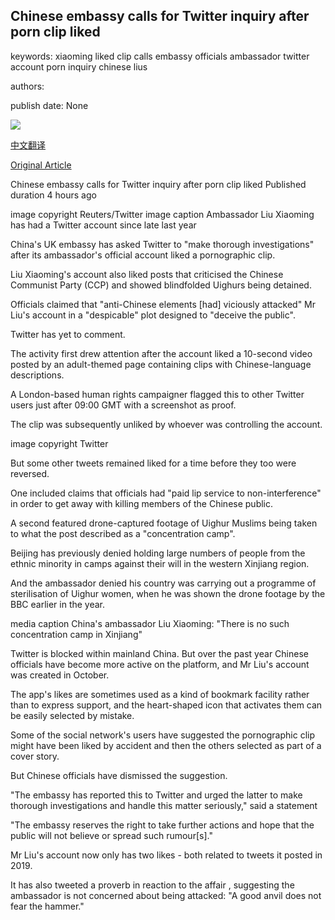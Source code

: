 ## Chinese embassy calls for Twitter inquiry after porn clip liked

keywords: xiaoming liked clip calls embassy officials ambassador twitter account porn inquiry chinese lius

authors: 

publish date: None

![](https://ichef.bbci.co.uk/news/1024/branded_news/14A1E/production/_114301548_bb7d1bd9-d591-478f-8bf0-76a46733764f.jpg)

[中文翻译](Chinese%20embassy%20calls%20for%20Twitter%20inquiry%20after%20porn%20clip%20liked_zh.md)

[Original Article](https://www.bbc.com/news/technology-54092119)

Chinese embassy calls for Twitter inquiry after porn clip liked Published duration 4 hours ago

image copyright Reuters/Twitter image caption Ambassador Liu Xiaoming has had a Twitter account since late last year

China's UK embassy has asked Twitter to "make thorough investigations" after its ambassador's official account liked a pornographic clip.

Liu Xiaoming's account also liked posts that criticised the Chinese Communist Party (CCP) and showed blindfolded Uighurs being detained.

Officials claimed that "anti-Chinese elements [had] viciously attacked" Mr Liu's account in a "despicable" plot designed to "deceive the public".

Twitter has yet to comment.

The activity first drew attention after the account liked a 10-second video posted by an adult-themed page containing clips with Chinese-language descriptions.

A London-based human rights campaigner flagged this to other Twitter users just after 09:00 GMT with a screenshot as proof.

The clip was subsequently unliked by whoever was controlling the account.

image copyright Twitter

But some other tweets remained liked for a time before they too were reversed.

One included claims that officials had "paid lip service to non-interference" in order to get away with killing members of the Chinese public.

A second featured drone-captured footage of Uighur Muslims being taken to what the post described as a "concentration camp".

Beijing has previously denied holding large numbers of people from the ethnic minority in camps against their will in the western Xinjiang region.

And the ambassador denied his country was carrying out a programme of sterilisation of Uighur women, when he was shown the drone footage by the BBC earlier in the year.

media caption China's ambassador Liu Xiaoming: "There is no such concentration camp in Xinjiang"

Twitter is blocked within mainland China. But over the past year Chinese officials have become more active on the platform, and Mr Liu's account was created in October.

The app's likes are sometimes used as a kind of bookmark facility rather than to express support, and the heart-shaped icon that activates them can be easily selected by mistake.

Some of the social network's users have suggested the pornographic clip might have been liked by accident and then the others selected as part of a cover story.

But Chinese officials have dismissed the suggestion.

"The embassy has reported this to Twitter and urged the latter to make thorough investigations and handle this matter seriously," said a statement

"The embassy reserves the right to take further actions and hope that the public will not believe or spread such rumour[s]."

Mr Liu's account now only has two likes - both related to tweets it posted in 2019.

It has also tweeted a proverb in reaction to the affair , suggesting the ambassador is not concerned about being attacked: "A good anvil does not fear the hammer."